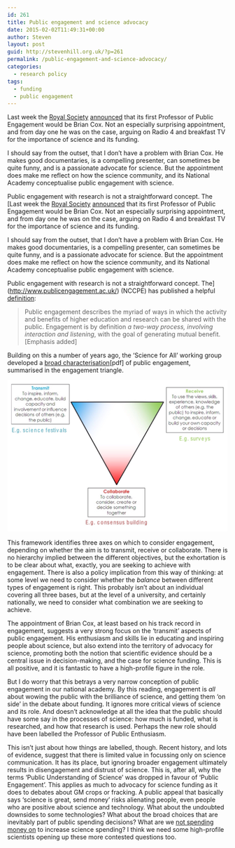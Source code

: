 ```yaml
---
id: 261
title: Public engagement and science advocacy
date: 2015-02-02T11:49:31+00:00
author: Steven
layout: post
guid: http://stevenhill.org.uk/?p=261
permalink: /public-engagement-and-science-advocacy/
categories:
  - research policy
tags:
  - funding
  - public engagement
---
```

Last week the [Royal Society](https://royalsociety.org/) [announced](https://royalsociety.org/news/2015/01/professor-for-public-engagement-brian-cox/) that its first Professor of Public Engagement would be Brian Cox. Not an especially surprising appointment, and from day one he was on the case, arguing on Radio 4 and breakfast TV for the importance of science and its funding.

I should say from the outset, that I don&#8217;t have a problem with Brian Cox. He makes good documentaries, is a compelling presenter, can sometimes be quite funny, and is a passionate advocate for science. But the appointment does make me reflect on how the science community, and its National Academy conceptualise public engagement with science.

Public engagement with research is not a straightforward concept. The [Last week the [Royal Society](https://royalsociety.org/) [announced](https://royalsociety.org/news/2015/01/professor-for-public-engagement-brian-cox/) that its first Professor of Public Engagement would be Brian Cox. Not an especially surprising appointment, and from day one he was on the case, arguing on Radio 4 and breakfast TV for the importance of science and its funding.

I should say from the outset, that I don&#8217;t have a problem with Brian Cox. He makes good documentaries, is a compelling presenter, can sometimes be quite funny, and is a passionate advocate for science. But the appointment does make me reflect on how the science community, and its National Academy conceptualise public engagement with science.

Public engagement with research is not a straightforward concept. The](http://www.publicengagement.ac.uk/) (NCCPE) has published a helpful [definition](http://www.publicengagement.ac.uk/explore-it/what-public-engagement):

> Public engagement describes the myriad of ways in which the activity and benefits of higher education and research can be shared with the public. Engagement is by definition _a two-way process, involving interaction and listening_, with the goal of generating mutual benefit. [Emphasis added]

Building on this a number of years ago, the &#8216;Science for All&#8217; working group developed a [broad characterisation](http://www.britishscienceassociation.org/sites/default/files/root/SiS/PE%20conversational%20tool%20Final%20251010.pdf)[pdf] of public engagement, summarised in the engagement triangle.

![](/images/engagement_triangle.jpg)

This framework identifies three axes on which to consider engagement, depending on whether the aim is to transmit, receive or collaborate. There is no hierarchy implied between the different objectives, but the exhortation is to be clear about what, exactly, you are seeking to achieve with engagement. There is also a policy implication from this way of thinking: at some level we need to consider whether the _balance_ between different types of engagement is right. This probably isn&#8217;t about an individual covering all three bases, but at the level of a university, and certainly nationally, we need to consider what combination we are seeking to achieve.

The appointment of Brian Cox, at least based on his track record in engagement, suggests a very strong focus on the &#8216;transmit&#8217; aspects of public engagement. His enthusiasm and skills lie in educating and inspiring people about science, but also extend into the territory of advocacy for science, promoting both the notion that scientific evidence should be a central issue in decision-making, and the case for science funding. This is all positive, and it is fantastic to have a high-profile figure in the role.

But I do worry that this betrays a very narrow conception of public engagement in our national academy. By this reading, engagement is _all_ about wowing the public with the brilliance of science, and getting them &#8216;on side&#8217; in the debate about funding. It ignores more critical views of science and its role. And doesn&#8217;t acknowledge at all the idea that the public should have some say in the processes of science: how much is funded, what is researched, and how that research is used. Perhaps the new role should have been labelled the Professor of Public Enthusiasm.

This isn&#8217;t just about how things are labelled, though. Recent history, and lots of evidence, suggest that there is limited value in focussing only on science communication. It has its place, but ignoring broader engagement ultimately results in disengagement and distrust of science. This is, after all, why the terms &#8216;Public Understanding of Science&#8217; was dropped in favour of &#8216;Public Engagement&#8217;. This applies as much to advocacy for science funding as it does to debates about GM crops or fracking. A public appeal that basically says &#8216;science is great, send money&#8217; risks alienating people, even people who are positive about science and technology. What about the undoubted downsides to some technologies? What about the broad choices that are inevitably part of public spending decisions? What are we [not spending money on](http://stevenhill.org.uk/spending-on-research-and-welfare/) to increase science spending? I think we need some high-profile scientists opening up these more contested questions too.